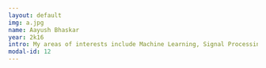 ```yaml
---
layout: default
img: a.jpg
name: Aayush Bhaskar
year: 2k16
intro: My areas of interests include Machine Learning, Signal Processing, Natural language processing and app development.
modal-id: 12
---
```

